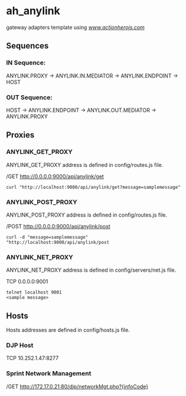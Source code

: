 # ah_anylink

gateway adapters template using *www.actionherojs.com*

## Sequences

### IN Sequence: 
ANYLINK.PROXY -> ANYLINK.IN.MEDIATOR -> ANYLINK.ENDPOINT -> HOST

### OUT Sequence: 
HOST -> ANYLINK.ENDPOINT -> ANYLINK.OUT.MEDIATOR -> ANYLINK.PROXY

## Proxies

### ANYLINK_GET_PROXY
ANYLINK_GET_PROXY address is defined in config/routes.js file.

/GET http://0.0.0.0:9000/api/anylink/get

```
curl "http://localhost:9000/api/anylink/get?message=samplemessage"
```

### ANYLINK_POST_PROXY
ANYLINK_POST_PROXY address is defined in config/routes.js file.

/POST http://0.0.0.0:9000/api/anylink/post

```
curl -d "message=samplemessage" "http://localhost:9000/api/anylink/post
```

### ANYLINK_NET_PROXY
ANYLINK_NET_PROXY address is defined in config/servers/net.js file.

TCP 0.0.0.0:9001

```
telnet localhost 9001
<sample message>
```

## Hosts

Hosts addresses are defined in config/hosts.js file.

### DJP Host
TCP 10.252.1.47:8277

### Sprint Network Management
/GET http://172.17.0.21:80/djp/networkMgt.php?{infoCode}


